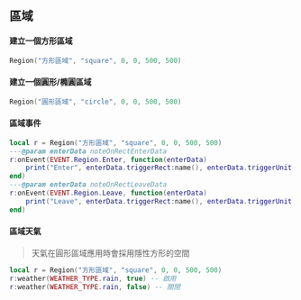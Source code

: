 ## 區域

#### 建立一個方形區域

```lua
Region("方形區域", "square", 0, 0, 500, 500)
```

#### 建立一個圓形/橢圓區域

```lua
Region("圓形區域", "circle", 0, 0, 500, 500)
```

#### 區域事件

```lua
local r = Region("方形區域", "square", 0, 0, 500, 500)
---@param enterData noteOnRectEnterData
r:onEvent(EVENT.Region.Enter, function(enterData)
    print("Enter", enterData.triggerRect:name(), enterData.triggerUnit:name())
end)
---@param enterData noteOnRectLeaveData
r:onEvent(EVENT.Region.Leave, function(enterData)
    print("Leave", enterData.triggerRect:name(), enterData.triggerUnit:name())
end)
```

#### 區域天氣

> 天氣在圓形區域應用時會採用隱性方形的空間

```lua
local r = Region("方形區域", "square", 0, 0, 500, 500)
r:weather(WEATHER_TYPE.rain, true) -- 啟用
r:weather(WEATHER_TYPE.rain, false) -- 關閉
```
